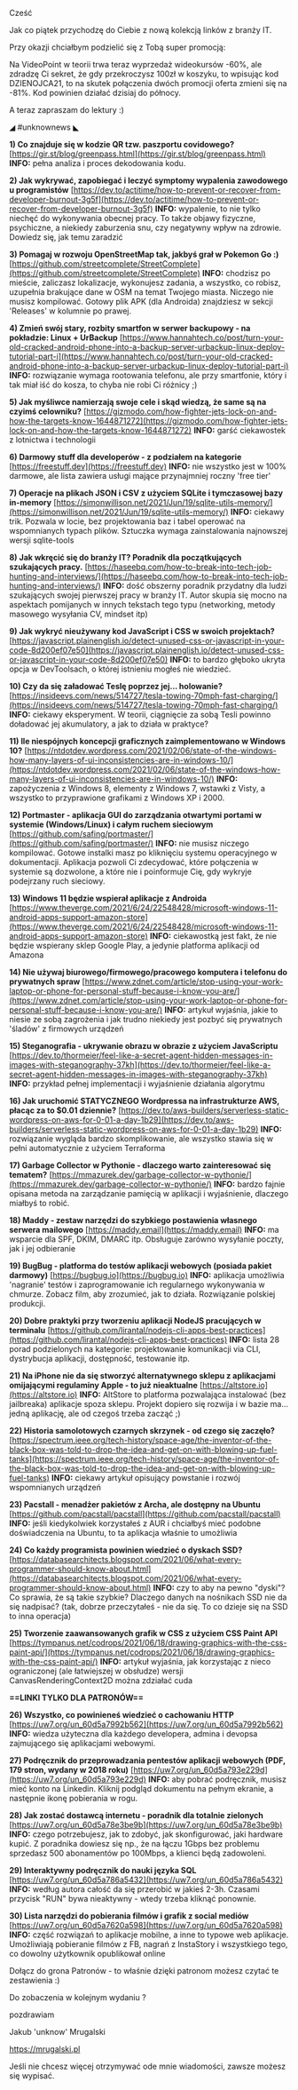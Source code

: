 Cześć

Jak co piątek przychodzę do Ciebie z nową kolekcją linków z branży IT.

 

Przy okazji chciałbym podzielić się z Tobą super promocją:

Na VideoPoint w teorii trwa teraz wyprzedaż wideokursów -60%, ale zdradzę Ci sekret, że gdy przekroczysz 100zł w koszyku, to wpisując kod DZIENOJCA21, to na skutek połączenia dwóch promocji oferta zmieni się na -81%.
Kod powinien działać dzisiaj do północy.

 

A teraz zapraszam do lektury :)

 

◢ #unknownews ◣

**1) Co znajduje się w kodzie QR tzw. paszportu covidowego?**
[https://gir.st/blog/greenpass.html](https://gir.st/blog/greenpass.html)
**INFO:** pełna analiza i proces dekodowania kodu.


**2) Jak wykrywać, zapobiegać i leczyć symptomy wypalenia zawodowego u programistów**
[https://dev.to/actitime/how-to-prevent-or-recover-from-developer-burnout-3g5f](https://dev.to/actitime/how-to-prevent-or-recover-from-developer-burnout-3g5f)
**INFO:** wypalenie, to nie tylko niechęć do wykonywania obecnej pracy. To także objawy fizyczne, psychiczne, a niekiedy zaburzenia snu, czy negatywny wpływ na zdrowie. Dowiedz się, jak temu zaradzić


**3) Pomagaj w rozwoju OpenStreetMap tak, jakbyś grał w Pokemon Go :)**
[https://github.com/streetcomplete/StreetComplete](https://github.com/streetcomplete/StreetComplete)
**INFO:** chodzisz po mieście, zaliczasz lokalizacje, wykonujesz zadania, a wszystko, co robisz, uzupełnia brakujące dane w OSM na temat Twojego miasta. Niczego nie musisz kompilować. Gotowy plik APK (dla Androida) znajdziesz w sekcji 'Releases' w kolumnie po prawej.


**4) Zmień swój stary, rozbity smartfon w serwer backupowy - na pokładzie: Linux + UrBackup**
[https://www.hannahtech.co/post/turn-your-old-cracked-android-phone-into-a-backup-server-urbackup-linux-deploy-tutorial-part-i](https://www.hannahtech.co/post/turn-your-old-cracked-android-phone-into-a-backup-server-urbackup-linux-deploy-tutorial-part-i)
**INFO:** rozwiązanie wymaga rootowania telefonu, ale przy smartfonie, który i tak miał iść do kosza, to chyba nie robi Ci różnicy ;)


**5) Jak myśliwce namierzają swoje cele i skąd wiedzą, że same są na czyimś celowniku?**
[https://gizmodo.com/how-fighter-jets-lock-on-and-how-the-targets-know-1644871272](https://gizmodo.com/how-fighter-jets-lock-on-and-how-the-targets-know-1644871272)
**INFO:** garść ciekawostek z lotnictwa i technologii


**6) Darmowy stuff dla developerów - z podziałem na kategorie**
[https://freestuff.dev](https://freestuff.dev)
**INFO:** nie wszystko jest w 100% darmowe, ale lista zawiera usługi mające przynajmniej roczny 'free tier'


**7) Operacje na plikach JSON i CSV z użyciem SQLite i tymczasowej bazy in-memory**
[https://simonwillison.net/2021/Jun/19/sqlite-utils-memory/](https://simonwillison.net/2021/Jun/19/sqlite-utils-memory/)
**INFO:** ciekawy trik. Pozwala w locie, bez projektowania baz i tabel operować na wspomnianych typach plików. Sztuczka wymaga zainstalowania najnowszej wersji sqlite-tools


**8) Jak wkręcić się do branży IT? Poradnik dla początkujących szukających pracy.**
[https://haseebq.com/how-to-break-into-tech-job-hunting-and-interviews/](https://haseebq.com/how-to-break-into-tech-job-hunting-and-interviews/)
**INFO:** dość obszerny poradnik przydatny dla ludzi szukających swojej pierwszej pracy w branży IT. Autor skupia się mocno na aspektach pomijanych w innych tekstach tego typu (networking, metody masowego wysyłania CV, mindset itp)


**9) Jak wykryć nieużywany kod JavaScript i CSS w swoich projektach?**
[https://javascript.plainenglish.io/detect-unused-css-or-javascript-in-your-code-8d200ef07e50](https://javascript.plainenglish.io/detect-unused-css-or-javascript-in-your-code-8d200ef07e50)
**INFO:** to bardzo głęboko ukryta opcja w DevToolsach, o której istnieniu mogłeś nie wiedzieć.


**10) Czy da się załadować Teslę poprzez jej... holowanie?**
[https://insideevs.com/news/514727/tesla-towing-70mph-fast-charging/](https://insideevs.com/news/514727/tesla-towing-70mph-fast-charging/)
**INFO:** ciekawy eksperyment. W teorii, ciągnięcie za sobą Tesli powinno doładować jej akumulatory, a jak to działa w praktyce?


**11) Ile niespójnych koncepcji graficznych zaimplementowano w Windows 10?**
[https://ntdotdev.wordpress.com/2021/02/06/state-of-the-windows-how-many-layers-of-ui-inconsistencies-are-in-windows-10/](https://ntdotdev.wordpress.com/2021/02/06/state-of-the-windows-how-many-layers-of-ui-inconsistencies-are-in-windows-10/)
**INFO:** zapożyczenia z Windows 8, elementy z Windows 7, wstawki z Visty, a wszystko to przyprawione grafikami z Windows XP i 2000.


**12) Portmaster - aplikacja GUI do zarządzania otwartymi portami w systemie (Windows/Linux) i całym ruchem sieciowym**
[https://github.com/safing/portmaster/](https://github.com/safing/portmaster/)
**INFO:** nie musisz niczego kompilować. Gotowe instalki masz po kliknięciu systemu operacyjnego w dokumentacji. Aplikacja pozwoli Ci zdecydować, które połączenia w systemie są dozwolone, a które nie i poinformuje Cię, gdy wykryje podejrzany ruch sieciowy.


**13) Windows 11 będzie wspierał aplikacje z Androida**
[https://www.theverge.com/2021/6/24/22548428/microsoft-windows-11-android-apps-support-amazon-store](https://www.theverge.com/2021/6/24/22548428/microsoft-windows-11-android-apps-support-amazon-store)
**INFO:** ciekawostką jest fakt, że nie będzie wspierany sklep Google Play, a jedynie platforma aplikacji od Amazona


**14) Nie używaj biurowego/firmowego/pracowego komputera i telefonu do prywatnych spraw**
[https://www.zdnet.com/article/stop-using-your-work-laptop-or-phone-for-personal-stuff-because-i-know-you-are/](https://www.zdnet.com/article/stop-using-your-work-laptop-or-phone-for-personal-stuff-because-i-know-you-are/)
**INFO:** artykuł wyjaśnia, jakie to niesie ze sobą zagrożenia i jak trudno niekiedy jest pozbyć się prywatnych 'śladów' z firmowych urządzeń


**15) Steganografia - ukrywanie obrazu w obrazie z użyciem JavaScriptu**
[https://dev.to/thormeier/feel-like-a-secret-agent-hidden-messages-in-images-with-steganography-37kh](https://dev.to/thormeier/feel-like-a-secret-agent-hidden-messages-in-images-with-steganography-37kh)
**INFO:** przykład pełnej implementacji i wyjaśnienie działania algorytmu


**16) Jak uruchomić STATYCZNEGO Wordpressa na infrastrukturze AWS, płacąc za to $0.01 dziennie?**
[https://dev.to/aws-builders/serverless-static-wordpress-on-aws-for-0-01-a-day-1b29](https://dev.to/aws-builders/serverless-static-wordpress-on-aws-for-0-01-a-day-1b29)
**INFO:** rozwiązanie wygląda bardzo skomplikowanie, ale wszystko stawia się w pełni automatycznie z użyciem Terraforma


**17) Garbage Collector w Pythonie - dlaczego warto zainteresować się tematem?**
[https://mmazurek.dev/garbage-collector-w-pythonie/](https://mmazurek.dev/garbage-collector-w-pythonie/)
**INFO:** bardzo fajnie opisana metoda na zarządzanie pamięcią w aplikacji i wyjaśnienie, dlaczego miałbyś to robić.


**18) Maddy - zestaw narzędzi do szybkiego postawienia własnego serwera mailowego**
[https://maddy.email](https://maddy.email)
**INFO:** ma wsparcie dla SPF, DKIM, DMARC itp. Obsługuje zarówno wysyłanie poczty, jak i jej odbieranie


**19) BugBug - platforma do testów aplikacji webowych (posiada pakiet darmowy)**
[https://bugbug.io](https://bugbug.io)
**INFO:** aplikacja umożliwia 'nagranie' testów i zaprogramowanie ich regularnego wykonywania w chmurze. Zobacz film, aby zrozumieć, jak to działa. Rozwiązanie polskiej produkcji.


**20) Dobre praktyki przy tworzeniu aplikacji NodeJS pracujących w terminalu**
[https://github.com/lirantal/nodejs-cli-apps-best-practices](https://github.com/lirantal/nodejs-cli-apps-best-practices)
**INFO:** lista 28 porad podzielonych na kategorie: projektowanie komunikacji via CLI, dystrybucja aplikacji, dostępność, testowanie itp.


**21) Na iPhone nie da się stworzyć alternatywnego sklepu z aplikacjami omijającymi regulaminy Apple - to już nieaktualne**
[https://altstore.io](https://altstore.io)
**INFO:** AltStore to platforma pozwalająca instalować (bez jailbreaka) aplikacje spoza sklepu. Projekt dopiero się rozwija i w bazie ma... jedną aplikację, ale od czegoś trzeba zacząć ;)


**22) Historia samolotowych czarnych skrzynek - od czego się zaczęło?**
[https://spectrum.ieee.org/tech-history/space-age/the-inventor-of-the-black-box-was-told-to-drop-the-idea-and-get-on-with-blowing-up-fuel-tanks](https://spectrum.ieee.org/tech-history/space-age/the-inventor-of-the-black-box-was-told-to-drop-the-idea-and-get-on-with-blowing-up-fuel-tanks)
**INFO:** ciekawy artykuł opisujący powstanie i rozwój wspomnianych urządzeń


**23) Pacstall - menadżer pakietów z Archa, ale dostępny na Ubuntu**
[https://github.com/pacstall/pacstall](https://github.com/pacstall/pacstall)
**INFO:** jeśli kiedykolwiek korzystałeś z AUR i chciałbyś mieć podobne doświadczenia na Ubuntu, to ta aplikacja właśnie to umożliwia


**24) Co każdy programista powinien wiedzieć o dyskach SSD?**
[https://databasearchitects.blogspot.com/2021/06/what-every-programmer-should-know-about.html](https://databasearchitects.blogspot.com/2021/06/what-every-programmer-should-know-about.html)
**INFO:** czy to aby na pewno "dyski"? Co sprawia, że są takie szybkie? Dlaczego danych na nośnikach SSD nie da się nadpisać? (tak, dobrze przeczytałeś - nie da się. To co dzieje się na SSD to inna operacja)


**25) Tworzenie zaawansowanych grafik w CSS z użyciem CSS Paint API**
[https://tympanus.net/codrops/2021/06/18/drawing-graphics-with-the-css-paint-api/](https://tympanus.net/codrops/2021/06/18/drawing-graphics-with-the-css-paint-api/)
**INFO:** artykuł wyjaśnia, jak korzystając z nieco ograniczonej (ale łatwiejszej w obsłudze) wersji CanvasRenderingContext2D można zdziałać cuda


**==LINKI TYLKO DLA PATRONÓW==**


**26) Wszystko, co powinieneś wiedzieć o cachowaniu HTTP**
[https://uw7.org/un_60d5a7992b562](https://uw7.org/un_60d5a7992b562)
**INFO:** wiedza użyteczna dla każdego developera, admina i devopsa zajmującego się aplikacjami webowymi.


**27) Podręcznik do przeprowadzania pentestów aplikacji webowych (PDF, 179 stron, wydany w 2018 roku)**
[https://uw7.org/un_60d5a793e229d](https://uw7.org/un_60d5a793e229d)
**INFO:** aby pobrać podręcznik, musisz mieć konto na Linkedin. Kliknij podgląd dokumentu na pełnym ekranie, a następnie ikonę pobierania w rogu.


**28) Jak zostać dostawcą internetu - poradnik dla totalnie zielonych**
[https://uw7.org/un_60d5a78e3be9b](https://uw7.org/un_60d5a78e3be9b)
**INFO:** czego potrzebujesz, jak to zdobyć, jak skonfigurować, jaki hardware kupić. Z poradnika dowiesz się np., że na łączu 1Gbps bez problemu sprzedasz 500 abonamentów po 100Mbps, a klienci będą zadowoleni.


**29) Interaktywny podręcznik do nauki języka SQL**
[https://uw7.org/un_60d5a786a5432](https://uw7.org/un_60d5a786a5432)
**INFO:** według autora całość da się przerobić w jakieś 2-3h. Czasami przycisk "RUN" bywa nieaktywny - wtedy trzeba kliknąć ponownie.


**30) Lista narzędzi do pobierania filmów i grafik z social mediów**
[https://uw7.org/un_60d5a7620a598](https://uw7.org/un_60d5a7620a598)
**INFO:** część rozwiązań to aplikacje mobilne, a inne to typowe web aplikacje. Umożliwiają pobieranie filmów z FB, nagrań z InstaStory i wszystkiego tego, co dowolny użytkownik opublikował online


 

Dołącz do grona Patronów - to właśnie dzięki patronom możesz czytać te zestawienia :)

 

Do zobaczenia w kolejnym wydaniu ? 

 
pozdrawiam

Jakub 'unknow' Mrugalski

https://mrugalski.pl

 
Jeśli nie chcesz więcej otrzymywać ode mnie wiadomości, zawsze możesz się wypisać.